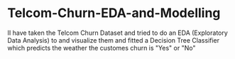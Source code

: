 # Telcom-Churn-EDA-and-Modelling
II have taken the Telcom Churn Dataset and tried to do an EDA (Exploratory Data Analysis) to and visualize them and fitted a Decision Tree Classifier which predicts the weather the customes churn is "Yes" or "No" 
